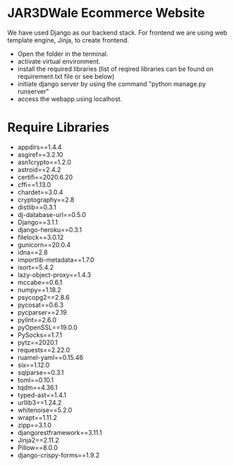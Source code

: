 # JAR3DWale Ecommerce Website

We have used Django as our backend stack. For frontend we are using web template engine, Jinja, to create frontend.


* Open the folder in the terminal.
* activate virtual environment.
* install the required libraries (list of reqired libraries can be found on requirement.txt file or see below)
* initiate django server by using the command "python manage.py runserver"
* access the webapp using localhost.



# Require Libraries

* appdirs==1.4.4
* asgiref==3.2.10
* asn1crypto==1.2.0
* astroid==2.4.2
* certifi==2020.6.20
* cffi==1.13.0
* chardet==3.0.4
* cryptography==2.8
* distlib==0.3.1
* dj-database-url==0.5.0
* Django==3.1.1
* django-heroku==0.3.1
* filelock==3.0.12
* gunicorn==20.0.4
* idna==2.8
* importlib-metadata==1.7.0
* isort==5.4.2
* lazy-object-proxy==1.4.3
* mccabe==0.6.1
* numpy==1.18.2
* psycopg2==2.8.6
* pycosat==0.6.3
* pycparser==2.19
* pylint==2.6.0
* pyOpenSSL==19.0.0
* PySocks==1.7.1
* pytz==2020.1
* requests==2.22.0
* ruamel-yaml==0.15.46
* six==1.12.0
* sqlparse==0.3.1
* toml==0.10.1
* tqdm==4.36.1
* typed-ast==1.4.1
* urllib3==1.24.2
* whitenoise==5.2.0
* wrapt==1.11.2
* zipp==3.1.0
* djangorestframework==3.11.1 
* Jinja2==2.11.2   
* Pillow==8.0.0
* django-crispy-forms==1.9.2
